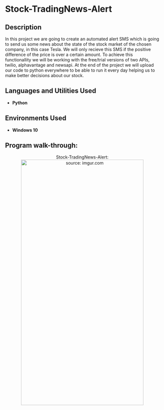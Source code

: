<h1>Stock-TradingNews-Alert</h1>

<h2>Description</h2>

In this project we are going to create an automated alert SMS which is going to send us some news about the state of the stock market of the chosen company, in this case Tesla. We will only recieve this SMS if the positive difference  of the price is over a certain amount. To achieve this functionallity we will be working with the free/trial versions of two APIs, twilio, alphavantage and newsapi. At the end of the project we will upload our code to python everywhere to be able to run it every day helping us to make better decisions about our stock.

<h2>Languages and Utilities Used</h2>

- <b>Python</b>
  
<h2>Environments Used </h2>

- <b>Windows 10</b>

<h2>Program walk-through:</h2>

<p align="center">
Stock-TradingNews-Alert: <br/>
<a href="https://imgur.com/myF0tnB"><img src="https://i.imgur.com/myF0tnB.jpg" title="source: imgur.com "width="400" height="800"" /></a>

